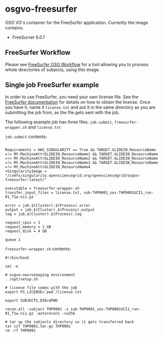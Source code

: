 # osgvo-freesurfer

OSG VO's container for the FreeSurfer application. Currently the image contains:

 - FreeSurver 6.0.1

## FreeSurfer Workflow

Please see [FreeSurfer OSG Workflow](https://github.com/pegasus-isi/freesurfer-osg-workflow) for a tool allowing you to process whole directories of subjects, using this image.

## Single job FreeSurfer example

In order to use FreeSurfer, you need your own license file. See the [FreeSurfer documentation](https://surfer.nmr.mgh.harvard.edu/fswiki/DownloadAndInstall#License) for details on how to obtain the license. Once you have it, name it `license.txt` and put it in the same directory as you are submitting the job from, as the file gets sent with the job.

The following example job has three files: `job.submit`, `freesurfer-wrapper.sh` and `license.txt`

`job.submit` contents:
```

Requirements = HAS_SINGULARITY == True && TARGET.GLIDEIN_ResourceName =!= MY.MachineAttrGLIDEIN_ResourceName1 && TARGET.GLIDEIN_ResourceName =!= MY.MachineAttrGLIDEIN_ResourceName2 && TARGET.GLIDEIN_ResourceName =!= MY.MachineAttrGLIDEIN_ResourceName3 && TARGET.GLIDEIN_ResourceName =!= MY.MachineAttrGLIDEIN_ResourceName4
+SingularityImage = "/cvmfs/singularity.opensciencegrid.org/opensciencegrid/osgvo-freesurfer:latest/"

executable = freesurfer-wrapper.sh
transfer_input_files = license.txt, sub-THP0001_ses-THP0001UCI1_run-01_T1w.nii.gz

error = job.$(Cluster).$(Process).error
output = job.$(Cluster).$(Process).output
log = job.$(Cluster).$(Process).log

request_cpus = 1
request_memory = 1 GB
request_disk = 4 GB

queue 1
```

`freesurfer-wrapper.sh` contents:
```
#!/bin/bash

set -e

# osgvo-neuroimaging environment
. /opt/setup.sh

# license file comes with the job
export FS_LICENSE=`pwd`/license.txt

export SUBJECTS_DIR=$PWD

recon-all -subject THP0001 -i sub-THP0001_ses-THP0001UCI1_run-01_T1w.nii.gz -autorecon1 -cw256

# tar up the subjects directory so it gets transferred back
tar czf THP0001.tar.gz THP0001
rm -rf THP0001

```

